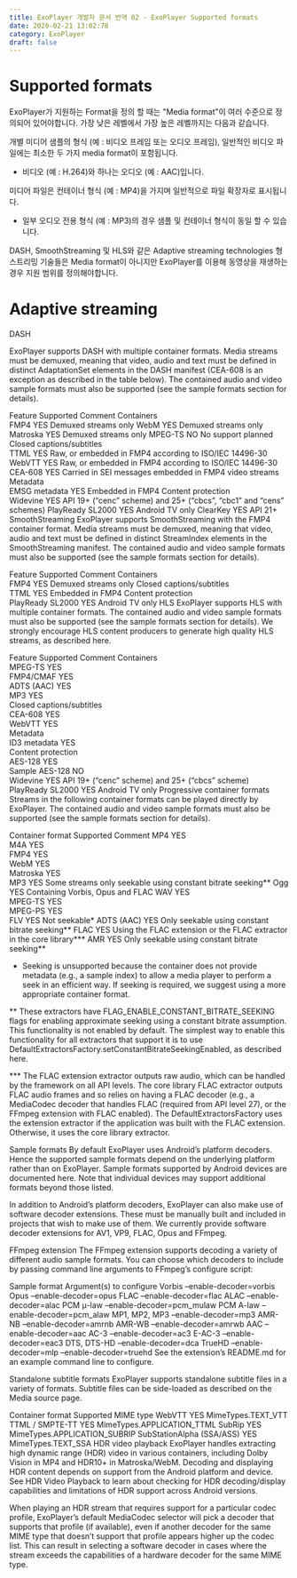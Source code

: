 ```yaml
---
title: ExoPlayer 개발자 문서 번역 02 - ExoPlayer Supported formats
date: 2020-02-21 13:02:78
category: ExoPlayer
draft: false
---
```



# Supported formats

ExoPlayer가 지원하는 Format을 정의 할 때는 "Media format"이 여러 수준으로 정의되어 있어야합니다.
가장 낮은 레벨에서 가장 높은 레벨까지는 다음과 같습니다.

개별 미디어 샘플의 형식 (예 : 비디오 프레임 또는 오디오 프레임), 일반적인 비디오 파일에는 최소한 두 가지 media format이 포함됩니다.
- 비디오 (예 : H.264)와 하나는 오디오 (예 : AAC)입니다.

미디어 파일은 컨테이너 형식 (예 : MP4)을 가지며 일반적으로 파일 확장자로 표시됩니다. 
- 일부 오디오 전용 형식 (예 : MP3)의 경우 샘플 및 컨테이너 형식이 동일 할 수 있습니다.

DASH, SmoothStreaming 및 HLS와 같은 Adaptive streaming technologies 형 스트리밍 기술들은 Media format이 아니지만 ExoPlayer를 이용해 동영상을 재생하는 경우 지원 범위를 정의해야합니다.


# Adaptive streaming

DASH

ExoPlayer supports DASH with multiple container formats. Media streams must be demuxed, meaning that video, audio and text must be defined in distinct AdaptationSet elements in the DASH manifest (CEA-608 is an exception as described in the table below). The contained audio and video sample formats must also be supported (see the sample formats section for details).

Feature	Supported	Comment
Containers	 	 
FMP4	YES	Demuxed streams only
WebM	YES	Demuxed streams only
Matroska	YES	Demuxed streams only
MPEG-TS	NO	No support planned
Closed captions/subtitles	 	 
TTML	YES	Raw, or embedded in FMP4 according to ISO/IEC 14496-30
WebVTT	YES	Raw, or embedded in FMP4 according to ISO/IEC 14496-30
CEA-608	YES	Carried in SEI messages embedded in FMP4 video streams
Metadata	 	 
EMSG metadata	YES	Embedded in FMP4
Content protection	 	 
Widevine	YES	API 19+ (“cenc” scheme) and 25+ (“cbcs”, “cbc1” and “cens” schemes)
PlayReady SL2000	YES	Android TV only
ClearKey	YES	API 21+
SmoothStreaming
ExoPlayer supports SmoothStreaming with the FMP4 container format. Media streams must be demuxed, meaning that video, audio and text must be defined in distinct StreamIndex elements in the SmoothStreaming manifest. The contained audio and video sample formats must also be supported (see the sample formats section for details).

Feature	Supported	Comment
Containers	 	 
FMP4	YES	Demuxed streams only
Closed captions/subtitles	 	 
TTML	YES	Embedded in FMP4
Content protection	 	 
PlayReady SL2000	YES	Android TV only
HLS
ExoPlayer supports HLS with multiple container formats. The contained audio and video sample formats must also be supported (see the sample formats section for details). We strongly encourage HLS content producers to generate high quality HLS streams, as described here.

Feature	Supported	Comment
Containers	 	 
MPEG-TS	YES	 
FMP4/CMAF	YES	 
ADTS (AAC)	YES	 
MP3	YES	 
Closed captions/subtitles	 	 
CEA-608	YES	 
WebVTT	YES	 
Metadata	 	 
ID3 metadata	YES	 
Content protection	 	 
AES-128	YES	 
Sample AES-128	NO	 
Widevine	YES	API 19+ (“cenc” scheme) and 25+ (“cbcs” scheme)
PlayReady SL2000	YES	Android TV only
Progressive container formats
Streams in the following container formats can be played directly by ExoPlayer. The contained audio and video sample formats must also be supported (see the sample formats section for details).

Container format	Supported	Comment
MP4	YES	 
M4A	YES	 
FMP4	YES	 
WebM	YES	 
Matroska	YES	 
MP3	YES	Some streams only seekable using constant bitrate seeking**
Ogg	YES	Containing Vorbis, Opus and FLAC
WAV	YES	 
MPEG-TS	YES	 
MPEG-PS	YES	 
FLV	YES	Not seekable*
ADTS (AAC)	YES	Only seekable using constant bitrate seeking**
FLAC	YES	Using the FLAC extension or the FLAC extractor in the core library***
AMR	YES	Only seekable using constant bitrate seeking**
* Seeking is unsupported because the container does not provide metadata (e.g., a sample index) to allow a media player to perform a seek in an efficient way. If seeking is required, we suggest using a more appropriate container format.

** These extractors have FLAG_ENABLE_CONSTANT_BITRATE_SEEKING flags for enabling approximate seeking using a constant bitrate assumption. This functionality is not enabled by default. The simplest way to enable this functionality for all extractors that support it is to use DefaultExtractorsFactory.setConstantBitrateSeekingEnabled, as described here.

*** The FLAC extension extractor outputs raw audio, which can be handled by the framework on all API levels. The core library FLAC extractor outputs FLAC audio frames and so relies on having a FLAC decoder (e.g., a MediaCodec decoder that handles FLAC (required from API level 27), or the FFmpeg extension with FLAC enabled). The DefaultExtractorsFactory uses the extension extractor if the application was built with the FLAC extension. Otherwise, it uses the core library extractor.

Sample formats
By default ExoPlayer uses Android’s platform decoders. Hence the supported sample formats depend on the underlying platform rather than on ExoPlayer. Sample formats supported by Android devices are documented here. Note that individual devices may support additional formats beyond those listed.

In addition to Android’s platform decoders, ExoPlayer can also make use of software decoder extensions. These must be manually built and included in projects that wish to make use of them. We currently provide software decoder extensions for AV1, VP9, FLAC, Opus and FFmpeg.

FFmpeg extension
The FFmpeg extension supports decoding a variety of different audio sample formats. You can choose which decoders to include by passing command line arguments to FFmpeg’s configure script:

Sample format	Argument(s) to configure
Vorbis	–enable-decoder=vorbis
Opus	–enable-decoder=opus
FLAC	–enable-decoder=flac
ALAC	–enable-decoder=alac
PCM μ-law	–enable-decoder=pcm_mulaw
PCM A-law	–enable-decoder=pcm_alaw
MP1, MP2, MP3	–enable-decoder=mp3
AMR-NB	–enable-decoder=amrnb
AMR-WB	–enable-decoder=amrwb
AAC	–enable-decoder=aac
AC-3	–enable-decoder=ac3
E-AC-3	–enable-decoder=eac3
DTS, DTS-HD	–enable-decoder=dca
TrueHD	–enable-decoder=mlp –enable-decoder=truehd
See the extension’s README.md for an example command line to configure.

Standalone subtitle formats
ExoPlayer supports standalone subtitle files in a variety of formats. Subtitle files can be side-loaded as described on the Media source page.

Container format	Supported	MIME type
WebVTT	YES	MimeTypes.TEXT_VTT
TTML / SMPTE-TT	YES	MimeTypes.APPLICATION_TTML
SubRip	YES	MimeTypes.APPLICATION_SUBRIP
SubStationAlpha (SSA/ASS)	YES	MimeTypes.TEXT_SSA
HDR video playback
ExoPlayer handles extracting high dynamic range (HDR) video in various containers, including Dolby Vision in MP4 and HDR10+ in Matroska/WebM. Decoding and displaying HDR content depends on support from the Android platform and device. See HDR Video Playback to learn about checking for HDR decoding/display capabilities and limitations of HDR support across Android versions.

When playing an HDR stream that requires support for a particular codec profile, ExoPlayer’s default MediaCodec selector will pick a decoder that supports that profile (if available), even if another decoder for the same MIME type that doesn’t support that profile appears higher up the codec list. This can result in selecting a software decoder in cases where the stream exceeds the capabilities of a hardware decoder for the same MIME type.